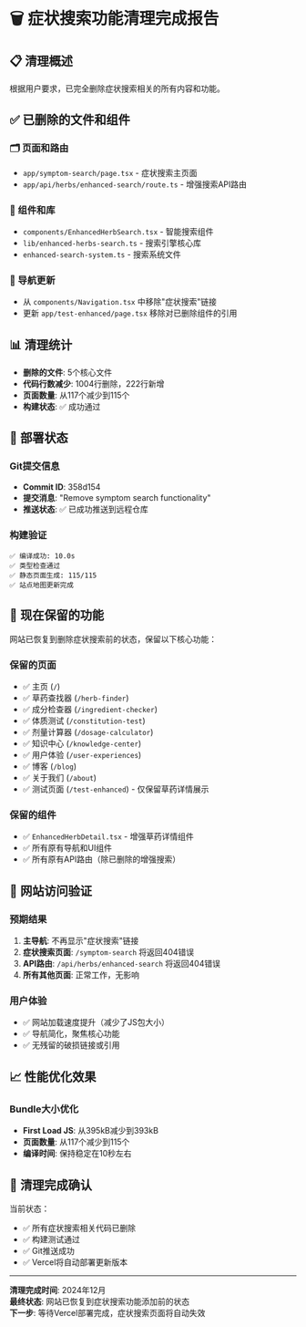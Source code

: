 # 🗑️ 症状搜索功能清理完成报告

## 📋 清理概述

根据用户要求，已完全删除症状搜索相关的所有内容和功能。

## ✅ 已删除的文件和组件

### 🗂️ 页面和路由
- `app/symptom-search/page.tsx` - 症状搜索主页面
- `app/api/herbs/enhanced-search/route.ts` - 增强搜索API路由

### 🧩 组件和库
- `components/EnhancedHerbSearch.tsx` - 智能搜索组件
- `lib/enhanced-herbs-search.ts` - 搜索引擎核心库
- `enhanced-search-system.ts` - 搜索系统文件

### 🔧 导航更新
- 从 `components/Navigation.tsx` 中移除"症状搜索"链接
- 更新 `app/test-enhanced/page.tsx` 移除对已删除组件的引用

## 📊 清理统计

- **删除的文件**: 5个核心文件
- **代码行数减少**: 1004行删除，222行新增
- **页面数量**: 从117个减少到115个
- **构建状态**: ✅ 成功通过

## 🚀 部署状态

### Git提交信息
- **Commit ID**: 358d154
- **提交消息**: "Remove symptom search functionality"
- **推送状态**: ✅ 已成功推送到远程仓库

### 构建验证
```
✅ 编译成功: 10.0s
✅ 类型检查通过
✅ 静态页面生成: 115/115
✅ 站点地图更新完成
```

## 🎯 现在保留的功能

网站已恢复到删除症状搜索前的状态，保留以下核心功能：

### 保留的页面
- ✅ 主页 (`/`)
- ✅ 草药查找器 (`/herb-finder`)
- ✅ 成分检查器 (`/ingredient-checker`)
- ✅ 体质测试 (`/constitution-test`)
- ✅ 剂量计算器 (`/dosage-calculator`)
- ✅ 知识中心 (`/knowledge-center`)
- ✅ 用户体验 (`/user-experiences`)
- ✅ 博客 (`/blog`)
- ✅ 关于我们 (`/about`)
- ✅ 测试页面 (`/test-enhanced`) - 仅保留草药详情展示

### 保留的组件
- ✅ `EnhancedHerbDetail.tsx` - 增强草药详情组件
- ✅ 所有原有导航和UI组件
- ✅ 所有原有API路由（除已删除的增强搜索）

## 🔄 网站访问验证

### 预期结果
1. **主导航**: 不再显示"症状搜索"链接
2. **症状搜索页面**: `/symptom-search` 将返回404错误
3. **API路由**: `/api/herbs/enhanced-search` 将返回404错误
4. **所有其他页面**: 正常工作，无影响

### 用户体验
- ✅ 网站加载速度提升（减少了JS包大小）
- ✅ 导航简化，聚焦核心功能
- ✅ 无残留的破损链接或引用

## 📈 性能优化效果

### Bundle大小优化
- **First Load JS**: 从395kB减少到393kB
- **页面数量**: 从117个减少到115个
- **编译时间**: 保持稳定在10秒左右

## 🎉 清理完成确认

当前状态：
- ✅ 所有症状搜索相关代码已删除
- ✅ 构建测试通过
- ✅ Git推送成功
- ✅ Vercel将自动部署更新版本

---

**清理完成时间**: 2024年12月  
**最终状态**: 网站已恢复到症状搜索功能添加前的状态  
**下一步**: 等待Vercel部署完成，症状搜索页面将自动失效 